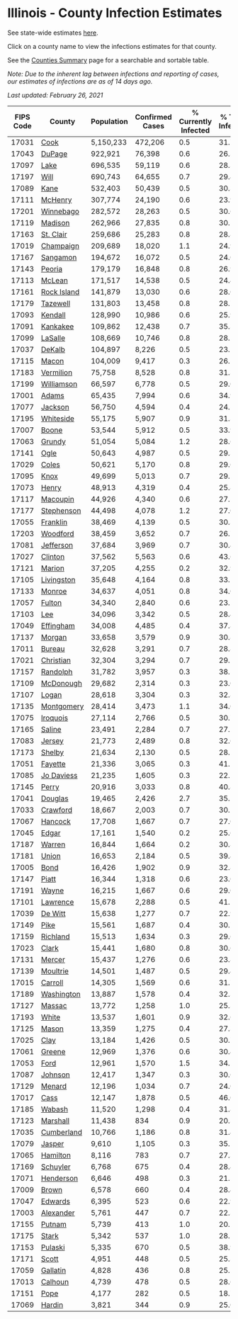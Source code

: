 # Illinois - County Infection Estimates

See state-wide estimates [here](/infections/us-il).

Click on a county name to view the infections estimates for that county.

See the [Counties Summary](/infections/summary-counties) page for a searchable and sortable table.

*Note: Due to the inherent lag between infections and reporting of cases, our estimates of infections are as of 14 days ago.*

*Last updated: February 26, 2021*

|   FIPS Code |                     County |   Population |   Confirmed Cases |   % Currently Infected |   % Total Infected |
|-------------|----------------------------|--------------|-------------------|------------------------|--------------------|
|       17031 |               [Cook](cook) |    5,150,233 |           472,206 |                    0.5 |               31.7 |
|       17043 |           [DuPage](dupage) |      922,921 |            76,398 |                    0.6 |               26.3 |
|       17097 |               [Lake](lake) |      696,535 |            59,119 |                    0.6 |               28.3 |
|       17197 |               [Will](will) |      690,743 |            64,655 |                    0.7 |               29.4 |
|       17089 |               [Kane](kane) |      532,403 |            50,439 |                    0.5 |               30.3 |
|       17111 |         [McHenry](mchenry) |      307,774 |            24,190 |                    0.6 |               23.9 |
|       17201 |     [Winnebago](winnebago) |      282,572 |            28,263 |                    0.5 |               30.6 |
|       17119 |         [Madison](madison) |      262,966 |            27,835 |                    0.8 |               30.5 |
|       17163 |     [St. Clair](st.-clair) |      259,686 |            25,283 |                    0.8 |               28.8 |
|       17019 |     [Champaign](champaign) |      209,689 |            18,020 |                    1.1 |               24.9 |
|       17167 |       [Sangamon](sangamon) |      194,672 |            16,072 |                    0.5 |               24.0 |
|       17143 |           [Peoria](peoria) |      179,179 |            16,848 |                    0.8 |               26.9 |
|       17113 |           [McLean](mclean) |      171,517 |            14,538 |                    0.5 |               24.4 |
|       17161 | [Rock Island](rock-island) |      141,879 |            13,030 |                    0.6 |               28.0 |
|       17179 |       [Tazewell](tazewell) |      131,803 |            13,458 |                    0.8 |               28.7 |
|       17093 |         [Kendall](kendall) |      128,990 |            10,986 |                    0.6 |               25.9 |
|       17091 |       [Kankakee](kankakee) |      109,862 |            12,438 |                    0.7 |               35.3 |
|       17099 |         [LaSalle](lasalle) |      108,669 |            10,746 |                    0.8 |               28.2 |
|       17037 |           [DeKalb](dekalb) |      104,897 |             8,226 |                    0.5 |               23.2 |
|       17115 |             [Macon](macon) |      104,009 |             9,417 |                    0.3 |               26.5 |
|       17183 |     [Vermilion](vermilion) |       75,758 |             8,528 |                    0.8 |               31.3 |
|       17199 |   [Williamson](williamson) |       66,597 |             6,778 |                    0.5 |               29.0 |
|       17001 |             [Adams](adams) |       65,435 |             7,994 |                    0.6 |               34.9 |
|       17077 |         [Jackson](jackson) |       56,750 |             4,594 |                    0.4 |               24.5 |
|       17195 |     [Whiteside](whiteside) |       55,175 |             5,907 |                    0.9 |               31.3 |
|       17007 |             [Boone](boone) |       53,544 |             5,912 |                    0.5 |               33.9 |
|       17063 |           [Grundy](grundy) |       51,054 |             5,084 |                    1.2 |               28.6 |
|       17141 |               [Ogle](ogle) |       50,643 |             4,987 |                    0.5 |               29.3 |
|       17029 |             [Coles](coles) |       50,621 |             5,170 |                    0.8 |               29.6 |
|       17095 |               [Knox](knox) |       49,699 |             5,013 |                    0.7 |               29.1 |
|       17073 |             [Henry](henry) |       48,913 |             4,319 |                    0.4 |               25.8 |
|       17117 |       [Macoupin](macoupin) |       44,926 |             4,340 |                    0.6 |               27.5 |
|       17177 |   [Stephenson](stephenson) |       44,498 |             4,078 |                    1.2 |               27.0 |
|       17055 |       [Franklin](franklin) |       38,469 |             4,139 |                    0.5 |               30.3 |
|       17203 |       [Woodford](woodford) |       38,459 |             3,652 |                    0.7 |               26.7 |
|       17081 |     [Jefferson](jefferson) |       37,684 |             3,969 |                    0.7 |               30.4 |
|       17027 |         [Clinton](clinton) |       37,562 |             5,563 |                    0.6 |               43.6 |
|       17121 |           [Marion](marion) |       37,205 |             4,255 |                    0.2 |               32.9 |
|       17105 |   [Livingston](livingston) |       35,648 |             4,164 |                    0.8 |               33.1 |
|       17133 |           [Monroe](monroe) |       34,637 |             4,051 |                    0.8 |               34.0 |
|       17057 |           [Fulton](fulton) |       34,340 |             2,840 |                    0.6 |               23.2 |
|       17103 |                 [Lee](lee) |       34,096 |             3,342 |                    0.5 |               28.4 |
|       17049 |     [Effingham](effingham) |       34,008 |             4,485 |                    0.4 |               37.8 |
|       17137 |           [Morgan](morgan) |       33,658 |             3,579 |                    0.9 |               30.8 |
|       17011 |           [Bureau](bureau) |       32,628 |             3,291 |                    0.7 |               28.8 |
|       17021 |     [Christian](christian) |       32,304 |             3,294 |                    0.7 |               29.2 |
|       17157 |       [Randolph](randolph) |       31,782 |             3,957 |                    0.3 |               38.5 |
|       17109 |     [McDonough](mcdonough) |       29,682 |             2,314 |                    0.3 |               23.0 |
|       17107 |             [Logan](logan) |       28,618 |             3,304 |                    0.3 |               32.8 |
|       17135 |   [Montgomery](montgomery) |       28,414 |             3,473 |                    1.1 |               34.0 |
|       17075 |       [Iroquois](iroquois) |       27,114 |             2,766 |                    0.5 |               30.7 |
|       17165 |           [Saline](saline) |       23,491 |             2,284 |                    0.7 |               27.2 |
|       17083 |           [Jersey](jersey) |       21,773 |             2,489 |                    0.8 |               32.6 |
|       17173 |           [Shelby](shelby) |       21,634 |             2,130 |                    0.5 |               28.1 |
|       17051 |         [Fayette](fayette) |       21,336 |             3,065 |                    0.3 |               41.2 |
|       17085 |   [Jo Daviess](jo-daviess) |       21,235 |             1,605 |                    0.3 |               22.1 |
|       17145 |             [Perry](perry) |       20,916 |             3,033 |                    0.8 |               40.8 |
|       17041 |         [Douglas](douglas) |       19,465 |             2,426 |                    2.7 |               35.2 |
|       17033 |       [Crawford](crawford) |       18,667 |             2,003 |                    0.7 |               30.2 |
|       17067 |         [Hancock](hancock) |       17,708 |             1,667 |                    0.7 |               27.0 |
|       17045 |             [Edgar](edgar) |       17,161 |             1,540 |                    0.2 |               25.6 |
|       17187 |           [Warren](warren) |       16,844 |             1,664 |                    0.2 |               30.8 |
|       17181 |             [Union](union) |       16,653 |             2,184 |                    0.5 |               39.4 |
|       17005 |               [Bond](bond) |       16,426 |             1,902 |                    0.9 |               32.8 |
|       17147 |             [Piatt](piatt) |       16,344 |             1,318 |                    0.6 |               23.0 |
|       17191 |             [Wayne](wayne) |       16,215 |             1,667 |                    0.6 |               29.0 |
|       17101 |       [Lawrence](lawrence) |       15,678 |             2,288 |                    0.5 |               41.2 |
|       17039 |         [De Witt](de-witt) |       15,638 |             1,277 |                    0.7 |               22.9 |
|       17149 |               [Pike](pike) |       15,561 |             1,687 |                    0.4 |               30.7 |
|       17159 |       [Richland](richland) |       15,513 |             1,634 |                    0.3 |               29.6 |
|       17023 |             [Clark](clark) |       15,441 |             1,680 |                    0.8 |               30.6 |
|       17131 |           [Mercer](mercer) |       15,437 |             1,276 |                    0.6 |               23.8 |
|       17139 |       [Moultrie](moultrie) |       14,501 |             1,487 |                    0.5 |               29.4 |
|       17015 |         [Carroll](carroll) |       14,305 |             1,569 |                    0.6 |               31.7 |
|       17189 |   [Washington](washington) |       13,887 |             1,578 |                    0.4 |               32.3 |
|       17127 |           [Massac](massac) |       13,772 |             1,258 |                    1.0 |               25.3 |
|       17193 |             [White](white) |       13,537 |             1,601 |                    0.9 |               32.6 |
|       17125 |             [Mason](mason) |       13,359 |             1,275 |                    0.4 |               27.3 |
|       17025 |               [Clay](clay) |       13,184 |             1,426 |                    0.5 |               30.7 |
|       17061 |           [Greene](greene) |       12,969 |             1,376 |                    0.6 |               30.4 |
|       17053 |               [Ford](ford) |       12,961 |             1,570 |                    1.5 |               34.5 |
|       17087 |         [Johnson](johnson) |       12,417 |             1,347 |                    0.3 |               30.6 |
|       17129 |           [Menard](menard) |       12,196 |             1,034 |                    0.7 |               24.0 |
|       17017 |               [Cass](cass) |       12,147 |             1,878 |                    0.5 |               46.0 |
|       17185 |           [Wabash](wabash) |       11,520 |             1,298 |                    0.4 |               31.8 |
|       17123 |       [Marshall](marshall) |       11,438 |               834 |                    0.9 |               20.3 |
|       17035 |   [Cumberland](cumberland) |       10,766 |             1,186 |                    0.8 |               31.4 |
|       17079 |           [Jasper](jasper) |        9,610 |             1,105 |                    0.3 |               35.1 |
|       17065 |       [Hamilton](hamilton) |        8,116 |               783 |                    0.7 |               27.3 |
|       17169 |       [Schuyler](schuyler) |        6,768 |               675 |                    0.4 |               28.4 |
|       17071 |     [Henderson](henderson) |        6,646 |               498 |                    0.3 |               21.5 |
|       17009 |             [Brown](brown) |        6,578 |               660 |                    0.4 |               28.4 |
|       17047 |         [Edwards](edwards) |        6,395 |               523 |                    0.6 |               22.9 |
|       17003 |     [Alexander](alexander) |        5,761 |               447 |                    0.7 |               22.3 |
|       17155 |           [Putnam](putnam) |        5,739 |               413 |                    1.0 |               20.1 |
|       17175 |             [Stark](stark) |        5,342 |               537 |                    1.0 |               28.5 |
|       17153 |         [Pulaski](pulaski) |        5,335 |               670 |                    0.5 |               38.9 |
|       17171 |             [Scott](scott) |        4,951 |               448 |                    0.5 |               25.3 |
|       17059 |       [Gallatin](gallatin) |        4,828 |               436 |                    0.8 |               25.5 |
|       17013 |         [Calhoun](calhoun) |        4,739 |               478 |                    0.5 |               28.6 |
|       17151 |               [Pope](pope) |        4,177 |               282 |                    0.5 |               18.7 |
|       17069 |           [Hardin](hardin) |        3,821 |               344 |                    0.9 |               25.0 |
